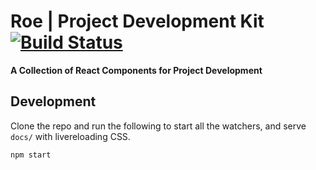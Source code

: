 # Roe | Project Development Kit [![Build Status](https://travis-ci.com/dabapps/roe.svg?token=YbH3f6uroz5f5q8RxDdW&branch=master)](https://travis-ci.com/dabapps/roe)

**A Collection of React Components for Project Development**

## Development

Clone the repo and run the following to start all the watchers, and serve `docs/` with livereloading CSS.

```shell
npm start
```
